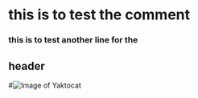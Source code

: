 # this is to test the comment
### this is to test another line for the <h2> header

#![Image of Yaktocat](https://octodex.github.com/images/yaktocat.png)
